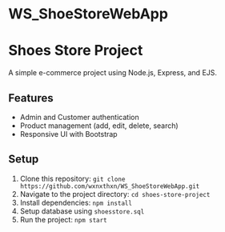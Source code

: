 # WS_ShoeStoreWebApp
# Shoes Store Project

A simple e-commerce project using Node.js, Express, and EJS.

## Features
- Admin and Customer authentication
- Product management (add, edit, delete, search)
- Responsive UI with Bootstrap

## Setup
1. Clone this repository: `git clone https://github.com/wxnxthxn/WS_ShoeStoreWebApp.git`
2. Navigate to the project directory: `cd shoes-store-project`
3. Install dependencies: `npm install`
4. Setup database using `shoesstore.sql`
5. Run the project: `npm start`
